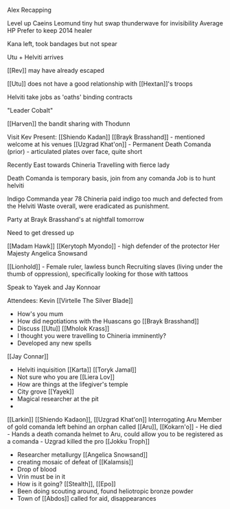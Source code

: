 
Alex Recapping

Level up Caeins
	Leomund tiny hut
	swap thunderwave for invisibility
	Average HP
	Prefer to keep 2014 healer

Kana left, took bandages but not spear

Utu + Helviti arrives

[[Rev]] may have already escaped

[[Utu]] does not have a good relationship with [[Hextan]]'s troops

Helviti take jobs as 'oaths' binding contracts

"Leader Cobalt"

[[Harven]] the bandit sharing with Thodunn


Visit Kev
Present: 
	[[Shiendo Kadan]]
	[[Brayk Brasshand]] - mentioned welcome at his venues
	[[Uzgrad Khat'on]] - Permanent Death Comanda (prior) - articulated plates over face, quite short

Recently East towards Chineria
Travelling with fierce lady

Death Comanda is temporary basis, join from any comanda
	Job is to hunt helviti

Indigo Commanda year 78 
Chineria paid indigo too much and defected from the Helviti Waste overall, were eradicated as punishment.


Party at Brayk Brasshand's at nightfall tomorrow

Need to get dressed up

[[Madam Hawk]] 
[[Kerytoph Myondo]] - high defender of the protector
Her Majesty
Angelica Snowsand

[[Lionhold]] - Female ruler, lawless bunch
Recruiting slaves (living under the thumb of oppression), specifically looking for those with tattoos

Speak to Yayek and Jay Konnoar

Attendees:
Kevin
[[Virtelle The Silver Blade]]
- How's you mum
- How did negotiations with the Huascans go
[[Brayk Brasshand]]
- Discuss 
[[Utu]]
[[Mholok Krass]]
- I thought you were travelling to Chineria imminently?
- Developed any new spells

[[Jay Connar]]
- Helviti inquisition
[[Karta]]
[[Toryk Jamal]]
- Not sure who you are
[[Liera Lov]]
- How are things at the lifegiver's temple
- City grove
[[Yayek]]
- Magical researcher at the pit
- 
[[Larkin]]
[[Shiendo Kadaon]], [[Uzgrad Khat'on]]
	Interrogating Aru
	Member of gold comanda left behind an orphan called [[Aru]], [[Kokarn'o]] 
	- He died 
	- Hands a death comanda helmet to Aru, could allow you to be registered as a comanda
	- Uzgrad killed the pro
[[Jokku Troph]]
 - Researcher metallurgy
[[Angelica Snowsand]]
 - creating mosaic of defeat of [[Kalamsis]]
 - Drop of blood
- Vrin must be in it
- How is it going?
[[Stealth]], [[Epo]]
- Been doing scouting around, found heliotropic bronze powder
- Town of [[Abdos]] called for aid, disappearances









